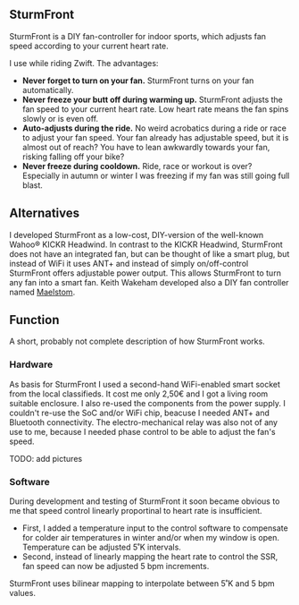 ## SturmFront

SturmFront is a DIY fan-controller for indoor sports, which adjusts fan speed according to your current heart rate.

I use while riding Zwift. The advantages:

* **Never forget to turn on your fan.** SturmFront turns on your fan automatically.
* **Never freeze your butt off during warming up.** SturmFront adjusts the fan speed to your current heart rate. Low heart rate means the fan spins slowly or is even off.
* **Auto-adjusts during the ride.** No weird acrobatics during a ride or race to adjust your fan speed. Your fan already has adjustable speed, but it is almost out of reach? You have to lean awkwardly towards your fan, risking falling off your bike?
* **Never freeze during cooldown.** Ride, race or workout is over? Especially in autumn or winter I was freezing if my fan was still going full blast.

## Alternatives

I developed SturmFront as a low-cost, DIY-version of the well-known Wahoo® KICKR Headwind. In contrast to the KICKR Headwind, SturmFront does not have an integrated fan, but can be thought of like a smart plug, but instead of WiFi it uses ANT+ and instead of simply on/off-control SturmFront offers adjustable power output. This allows SturmFront to turn any fan into a smart fan.
Keith Wakeham developed also a DIY fan controller named [Maelstom](https://github.com/kwakeham/Maelstrom).


## Function

A short, probably not complete description of how SturmFront works.

### Hardware

As basis for SturmFront I used a second-hand WiFi-enabled smart socket from the local classifieds. It cost me only 2,50€ and I got a living room suitable enclosure. I also re-used the components from the power supply. I couldn't re-use the SoC and/or WiFi chip, beacuse I needed ANT+ and Bluetooth connectivity. The electro-mechanical relay was also not of any use to me, because I needed phase control to be able to adjust the fan's speed.

TODO: add pictures

### Software

During development and testing of SturmFront it soon became obvious to me that speed control linearly proportinal to heart rate is insufficient.
- First, I added a temperature input to the control software to compensate for colder air temperatures in winter and/or when my window is open. Temperature can be adjusted 5˚K intervals.
- Second, instead of linearly mapping the heart rate to control the SSR, fan speed can now be adjusted 5 bpm increments.

SturmFront uses bilinear mapping to interpolate between 5˚K and 5 bpm values.


